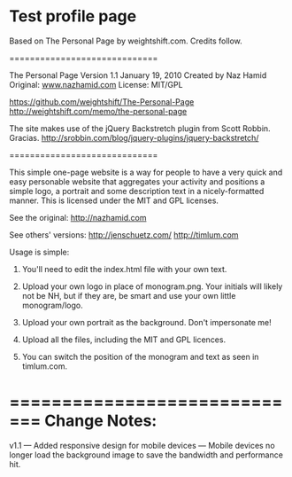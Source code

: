 # Test profile page

Based on The Personal Page by weightshift.com. Credits follow.

=============================

The Personal Page
Version 1.1
January 19, 2010
Created by Naz Hamid
Original: www.nazhamid.com
License: MIT/GPL

https://github.com/weightshift/The-Personal-Page
http://weightshift.com/memo/the-personal-page

The site makes use of the jQuery Backstretch plugin 
from Scott Robbin. Gracias.
http://srobbin.com/blog/jquery-plugins/jquery-backstretch/

=============================

This simple one-page website is a way for people to have a very quick and easy personable website that aggregates your activity and positions a simple logo, a portrait and some description text in a nicely-formatted manner. This is licensed under the MIT and GPL licenses. 

See the original: http://nazhamid.com

See others' versions:
http://jenschuetz.com/
http://timlum.com

Usage is simple:

1) You'll need to edit the index.html file with your own text.

2) Upload your own logo in place of monogram.png. Your initials will likely not be NH, but if they are, be smart and use your own little monogram/logo. 

3) Upload your own portrait as the background. Don't impersonate me!

4) Upload all the files, including the MIT and GPL licences. 

5) You can switch the position of the monogram and text as seen in timlum.com. 

=============================
Change Notes:
=============================

v1.1
— Added responsive design for mobile devices
— Mobile devices no longer load the background image to save the bandwidth and performance hit.



